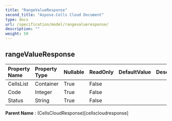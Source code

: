 ```yaml
---
title: "RangeValueResponse"
second_title: "Aspose.Cells Cloud Document"
type: docs
url: /specification/model/rangevalueresponse/
description: ""
weight: 50
---
```


## **rangeValueResponse**

 

| Property Name | Property Type | Nullable |  ReadOnly | DefaultValue | Description | 
| :- | :- | :- |:- |  :- | :- |
| CellsList | Container | True |  False |  |  |  
| Code | Integer | True |  False |  |  |  
| Status | String | True |  False |  |  |  

**Parent Name** : (CellsCloudResponse)[cellscloudresponse]

